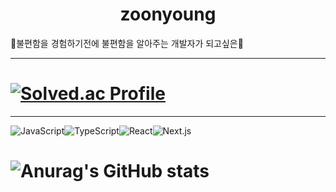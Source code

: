 # <div align=center>zoonyoung</div>

🙈불편함을 경험하기전에 불편함을 알아주는 개발자가 되고싶은🙉

---

# [![Solved.ac Profile](http://mazassumnida.wtf/api/generate_badge?boj=pjy_92)](https://solved.ac/pjy_92)

---

![JavaScript](https://img.shields.io/badge/JavaScript-f7df1e.svg?&style=for-the-badge&logo=JavaScript&logoColor=white)![TypeScript](https://img.shields.io/badge/TypeScript-3178c6.svg?&style=for-the-badge&logo=TypeScript&logoColor=white)![React](https://img.shields.io/badge/React-61dafb.svg?&style=for-the-badge&logo=React&logoColor=white)![Next.js](https://img.shields.io/badge/Next.js-000000.svg?&style=for-the-badge&logo=Next.js&logoColor=white)

# ![Anurag's GitHub stats](https://github-readme-stats.vercel.app/api?username=zoonyoung&show_icons=true&theme=rose_pine)

